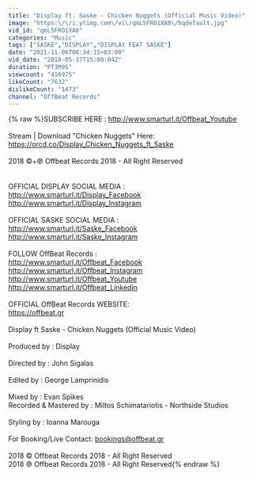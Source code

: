 ```yaml
---
title: "Display ft. Saske - Chicken Nuggets (Official Music Video)"
image: "https:\/\/i.ytimg.com\/vi\/qmL5FRO1XA8\/hqdefault.jpg"
vid_id: "qmL5FRO1XA8"
categories: "Music"
tags: ["SASKE","DISPLAY","DISPLAY FEAT SASKE"]
date: "2021-11-06T08:34:15+03:00"
vid_date: "2018-05-17T15:00:04Z"
duration: "PT3M9S"
viewcount: "416975"
likeCount: "7632"
dislikeCount: "1473"
channel: "OffBeat Records"
---
```

{% raw %}SUBSCRIBE HERE : <a rel="nofollow" target="blank" href="http://www.smarturl.it/Offbeat_Youtube">http://www.smarturl.it/Offbeat_Youtube</a><br /><br />Stream | Download &quot;Chicken Nuggets&quot; Here:<br /><a rel="nofollow" target="blank" href="https://orcd.co/Display_Chicken_Nuggets_ft_Saske">https://orcd.co/Display_Chicken_Nuggets_ft_Saske</a><br /><br />2018 ©+℗ Offbeat Records 2018 - All Right Reserved<br /><br /><br />OFFICIAL DISPLAY SOCIAL MEDIA :<br /><a rel="nofollow" target="blank" href="http://www.smarturl.it/Display_Facebook">http://www.smarturl.it/Display_Facebook</a><br /><a rel="nofollow" target="blank" href="http://www.smarturl.it/Display_Instagram">http://www.smarturl.it/Display_Instagram</a><br /><br />OFFICIAL SASKE SOCIAL MEDIA :<br /><a rel="nofollow" target="blank" href="http://www.smarturl.it/Saske_Facebook">http://www.smarturl.it/Saske_Facebook</a><br /><a rel="nofollow" target="blank" href="http://www.smarturl.it/Saske_Instagram">http://www.smarturl.it/Saske_Instagram</a><br /><br />FOLLOW OffBeat Records :<br /><a rel="nofollow" target="blank" href="http://www.smarturl.it/Offbeat_Facebook">http://www.smarturl.it/Offbeat_Facebook</a><br /><a rel="nofollow" target="blank" href="http://www.smarturl.it/Offbeat_Instagram">http://www.smarturl.it/Offbeat_Instagram</a><br /><a rel="nofollow" target="blank" href="http://www.smarturl.it/Offbeat_Youtube">http://www.smarturl.it/Offbeat_Youtube</a><br /><a rel="nofollow" target="blank" href="http://www.smarturl.it/Offbeat_Linkedin">http://www.smarturl.it/Offbeat_Linkedin</a><br /><br />OFFICIAL OffBeat Records WEBSITE:<br /><a rel="nofollow" target="blank" href="https://offbeat.gr">https://offbeat.gr</a><br /><br />Display ft Saske - Chicken Nuggets (Official Music Video)<br /><br />Produced by :  Display<br /><br />Directed by : John Sigalas<br /><br />Edited by : George Lamprinidis<br /><br />Mixed by : Evan Spikes<br />Recorded &amp; Mastered by : Miltos Schimatariotis - Northside Studios<br /><br />Styling by : Ioanna Marouga<br /><br />For Booking/Live Contact: bookings@offbeat.gr<br /><br />2018 © Offbeat Records 2018 - All Right Reserved<br />2018 ℗ Offbeat Records 2018 - All Right Reserved{% endraw %}
